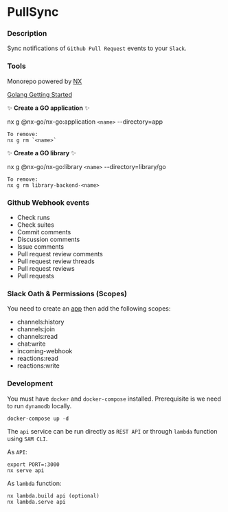 # PullSync

### Description
Sync notifications of `Github Pull Request` events to your `Slack`.

### Tools
Monorepo powered by [NX](https://nx.dev/)

[Golang Getting Started](https://github.com/nx-go/nx-go)

✨ **Create a GO application** ✨

nx g @nx-go/nx-go:application `<name>` --directory=app

```
To remove:
nx g rm `<name>`
```

✨ **Create a GO library** ✨

nx g @nx-go/nx-go:library `<name>` --directory=library/go

```
To remove:
nx g rm library-backend-<name>
```

### Github Webhook events

* Check runs
* Check suites
* Commit comments
* Discussion comments
* Issue comments
* Pull request review comments
* Pull request review threads
* Pull request reviews
* Pull requests

### Slack Oath & Permissions (Scopes)

You need to create an [app](https://api.slack.com/apps) then add the following scopes:

* channels:history
* channels:join
* channels:read
* chat:write
* incoming-webhook
* reactions:read
* reactions:write


### Development

You must have `docker` and `docker-compose` installed.
Prerequisite is we need to run `dynamodb` locally.

```
docker-compose up -d
```

The `api` service can be run directly as `REST API` or through `lambda` function using `SAM CLI`.

As `API`:

```
export PORT=:3000
nx serve api
```

As `lambda` function:

```
nx lambda.build api (optional)
nx lambda.serve api
```